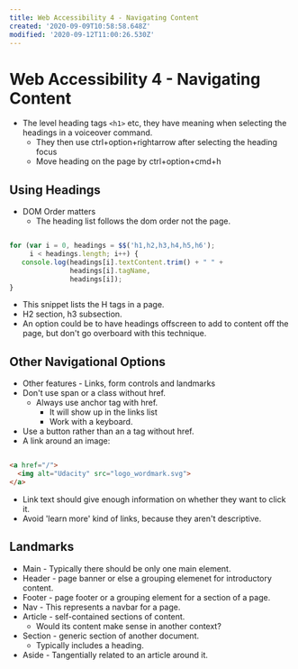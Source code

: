 ```yaml
---
title: Web Accessibility 4 - Navigating Content
created: '2020-09-09T10:58:58.648Z'
modified: '2020-09-12T11:00:26.530Z'
---
```


# Web Accessibility 4 - Navigating Content

* The level heading tags `<h1>` etc, they have meaning when selecting the headings in a voiceover command.
  * They then use ctrl+option+rightarrow after selecting the heading focus
  * Move heading on the page by ctrl+option+cmd+h

## Using Headings

* DOM Order matters
  * The heading list follows the dom order not the page.

```javascript

for (var i = 0, headings = $$('h1,h2,h3,h4,h5,h6');
     i < headings.length; i++) {
   console.log(headings[i].textContent.trim() + " " +  
               headings[i].tagName,
               headings[i]);
}

```

* This snippet lists the H tags in a page.
* H2 section, h3 subsection.
* An option could be to have headings offscreen to add to content off the page, but don't go overboard with this technique.

## Other Navigational Options

* Other features - Links, form controls and landmarks
* Don't use span or a class without href.
  * Always use anchor tag with href.
    * It will show up in the links list
    * Work with a keyboard.
* Use a button rather than an a tag without href.
* A link around an image:

```html

<a href="/">
  <img alt="Udacity" src="logo_wordmark.svg">
</a>

```
* Link text should give enough information on whether they want to click it.
* Avoid 'learn more' kind of links, because they aren't descriptive.

## Landmarks

* Main - Typically there should be only one main element.
* Header - page banner or else a grouping elemenet for introductory content.
* Footer - page footer or a grouping element for a section of a page.
* Nav - This represents a navbar for a page.
* Article - self-contained sections of content.
  * Would its content make sense in another context?
* Section - generic section of another document.
  * Typically includes a heading.
* Aside - Tangentially related to an article around it.
